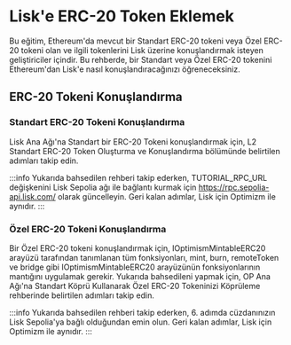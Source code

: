 # Lisk'e ERC-20 Token Eklemek
Bu eğitim, Ethereum'da mevcut bir Standart ERC-20 tokeni veya Özel ERC-20 tokeni olan ve ilgili tokenlerini Lisk üzerine konuşlandırmak isteyen geliştiriciler içindir. Bu rehberde, bir Standart veya Özel ERC-20 tokenini Ethereum'dan Lisk'e nasıl konuşlandıracağınızı öğreneceksiniz.

## ERC-20 Tokeni Konuşlandırma
### Standart ERC-20 Tokeni Konuşlandırma
Lisk Ana Ağı'na Standart bir ERC-20 Tokeni konuşlandırmak için, L2 Standart ERC-20 Token Oluşturma ve Konuşlandırma bölümünde belirtilen adımları takip edin.

:::info
Yukarıda bahsedilen rehberi takip ederken, TUTORIAL_RPC_URL değişkenini Lisk Sepolia ağı ile bağlantı kurmak için https://rpc.sepolia-api.lisk.com/ olarak güncelleyin. Geri kalan adımlar, Lisk için Optimizm ile aynıdır.
:::

### Özel ERC-20 Tokeni Konuşlandırma
Bir Özel ERC-20 tokeni konuşlandırmak için, IOptimismMintableERC20 arayüzü tarafından tanımlanan tüm fonksiyonları, mint, burn, remoteToken ve bridge gibi IOptimismMintableERC20 arayüzünün fonksiyonlarının mantığını uygulamak gerekir. Yukarıda bahsedileni yapmak için, OP Ana Ağı'na Standart Köprü Kullanarak Özel ERC-20 Tokeninizi Köprüleme rehberinde belirtilen adımları takip edin.

:::info
Yukarıda bahsedilen rehberi takip ederken, 6. adımda cüzdanınızın Lisk Sepolia'ya bağlı olduğundan emin olun. Geri kalan adımlar, Lisk için Optimizm ile aynıdır.
:::